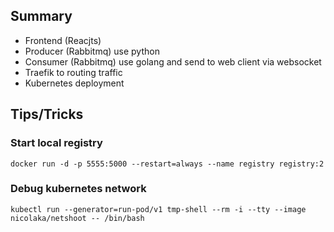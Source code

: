 ## Summary
- Frontend (Reacjts)
- Producer (Rabbitmq) use python
- Consumer (Rabbitmq) use golang and send to web client via websocket
- Traefik to routing traffic
- Kubernetes deployment

## Tips/Tricks
### Start local registry
```
docker run -d -p 5555:5000 --restart=always --name registry registry:2
```

### Debug kubernetes network
```
kubectl run --generator=run-pod/v1 tmp-shell --rm -i --tty --image nicolaka/netshoot -- /bin/bash
```